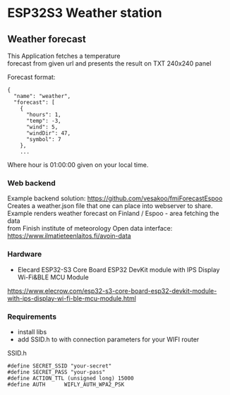 # ESP32S3 Weather station

## Weather forecast 
This Application fetches a temperature   
forecast from given url and presents the result on TXT 240x240 panel   

Forecast format:
```
{
  "name": "weather",
  "forecast": [
    {
      "hours": 1,
      "temp": -3,
      "wind": 5,
      "windDir": 47,
      "symbol": 7
    },
    ... 
```
Where hour is 01:00:00 given on your local time.


### Web backend
Example backend solution:  https://github.com/vesakoo/fmiForecastEspoo  
Creates a weather.json file that one can place into webserver to share.   
Example renders weather forecast on Finland / Espoo - area fetching the data  
from  Finish institute of meteorology Open data interface:   
https://www.ilmatieteenlaitos.fi/avoin-data   


### Hardware
* Elecard ESP32-S3 Core Board ESP32 DevKit module with IPS Display Wi-Fi&BLE MCU Module

https://www.elecrow.com/esp32-s3-core-board-esp32-devkit-module-with-ips-display-wi-fi-ble-mcu-module.html


### Requirements
* install libs
* add SSID.h to with connection parameters for your WIFI router

SSID.h
```
#define SECRET_SSID "your-secret"
#define SECRET_PASS "your-pass"
#define ACTION_TTL (unsigned long) 15000
#define AUTH      WIFLY_AUTH_WPA2_PSK
```

